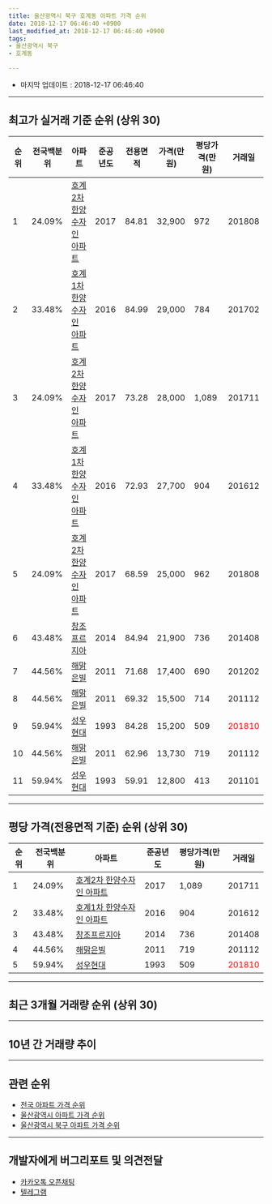 ```yaml
---
title: 울산광역시 북구 호계동 아파트 가격 순위
date: 2018-12-17 06:46:40 +0900
last_modified_at: 2018-12-17 06:46:40 +0900
tags:
- 울산광역시 북구
- 호계동

---
```


* 마지막 업데이트 : 2018-12-17 06:46:40

---

## 최고가 실거래 기준 순위 (상위 30)


|순위|전국백분위|아파트|준공년도|전용면적|가격(만원)|평당가격(만원)|거래일|
|---|---|---|---|---|---|---|---|
|1|24.09%|[호계2차 한양수자인 아파트](https://search.naver.com/search.naver?query=%EC%9A%B8%EC%82%B0%EA%B4%91%EC%97%AD%EC%8B%9C+%EB%B6%81%EA%B5%AC+%ED%98%B8%EA%B3%84%EB%8F%99+%ED%98%B8%EA%B3%842%EC%B0%A8+%ED%95%9C%EC%96%91%EC%88%98%EC%9E%90%EC%9D%B8+%EC%95%84%ED%8C%8C%ED%8A%B8)|2017|84.81|32,900|972|201808|
|2|33.48%|[호계1차 한양수자인 아파트](https://search.naver.com/search.naver?query=%EC%9A%B8%EC%82%B0%EA%B4%91%EC%97%AD%EC%8B%9C+%EB%B6%81%EA%B5%AC+%ED%98%B8%EA%B3%84%EB%8F%99+%ED%98%B8%EA%B3%841%EC%B0%A8+%ED%95%9C%EC%96%91%EC%88%98%EC%9E%90%EC%9D%B8+%EC%95%84%ED%8C%8C%ED%8A%B8)|2016|84.99|29,000|784|201702|
|3|24.09%|[호계2차 한양수자인 아파트](https://search.naver.com/search.naver?query=%EC%9A%B8%EC%82%B0%EA%B4%91%EC%97%AD%EC%8B%9C+%EB%B6%81%EA%B5%AC+%ED%98%B8%EA%B3%84%EB%8F%99+%ED%98%B8%EA%B3%842%EC%B0%A8+%ED%95%9C%EC%96%91%EC%88%98%EC%9E%90%EC%9D%B8+%EC%95%84%ED%8C%8C%ED%8A%B8)|2017|73.28|28,000|1,089|201711|
|4|33.48%|[호계1차 한양수자인 아파트](https://search.naver.com/search.naver?query=%EC%9A%B8%EC%82%B0%EA%B4%91%EC%97%AD%EC%8B%9C+%EB%B6%81%EA%B5%AC+%ED%98%B8%EA%B3%84%EB%8F%99+%ED%98%B8%EA%B3%841%EC%B0%A8+%ED%95%9C%EC%96%91%EC%88%98%EC%9E%90%EC%9D%B8+%EC%95%84%ED%8C%8C%ED%8A%B8)|2016|72.93|27,700|904|201612|
|5|24.09%|[호계2차 한양수자인 아파트](https://search.naver.com/search.naver?query=%EC%9A%B8%EC%82%B0%EA%B4%91%EC%97%AD%EC%8B%9C+%EB%B6%81%EA%B5%AC+%ED%98%B8%EA%B3%84%EB%8F%99+%ED%98%B8%EA%B3%842%EC%B0%A8+%ED%95%9C%EC%96%91%EC%88%98%EC%9E%90%EC%9D%B8+%EC%95%84%ED%8C%8C%ED%8A%B8)|2017|68.59|25,000|962|201808|
|6|43.48%|[창조프르지아](https://search.naver.com/search.naver?query=%EC%9A%B8%EC%82%B0%EA%B4%91%EC%97%AD%EC%8B%9C+%EB%B6%81%EA%B5%AC+%ED%98%B8%EA%B3%84%EB%8F%99+%EC%B0%BD%EC%A1%B0%ED%94%84%EB%A5%B4%EC%A7%80%EC%95%84)|2014|84.94|21,900|736|201408|
|7|44.56%|[해맑은빌](https://search.naver.com/search.naver?query=%EC%9A%B8%EC%82%B0%EA%B4%91%EC%97%AD%EC%8B%9C+%EB%B6%81%EA%B5%AC+%ED%98%B8%EA%B3%84%EB%8F%99+%ED%95%B4%EB%A7%91%EC%9D%80%EB%B9%8C)|2011|71.68|17,400|690|201202|
|8|44.56%|[해맑은빌](https://search.naver.com/search.naver?query=%EC%9A%B8%EC%82%B0%EA%B4%91%EC%97%AD%EC%8B%9C+%EB%B6%81%EA%B5%AC+%ED%98%B8%EA%B3%84%EB%8F%99+%ED%95%B4%EB%A7%91%EC%9D%80%EB%B9%8C)|2011|69.32|15,500|714|201112|
|9|59.94%|[성우현대](https://search.naver.com/search.naver?query=%EC%9A%B8%EC%82%B0%EA%B4%91%EC%97%AD%EC%8B%9C+%EB%B6%81%EA%B5%AC+%ED%98%B8%EA%B3%84%EB%8F%99+%EC%84%B1%EC%9A%B0%ED%98%84%EB%8C%80)|1993|84.28|15,200|509|<span style="color:red">201810</span>|
|10|44.56%|[해맑은빌](https://search.naver.com/search.naver?query=%EC%9A%B8%EC%82%B0%EA%B4%91%EC%97%AD%EC%8B%9C+%EB%B6%81%EA%B5%AC+%ED%98%B8%EA%B3%84%EB%8F%99+%ED%95%B4%EB%A7%91%EC%9D%80%EB%B9%8C)|2011|62.96|13,730|719|201112|
|11|59.94%|[성우현대](https://search.naver.com/search.naver?query=%EC%9A%B8%EC%82%B0%EA%B4%91%EC%97%AD%EC%8B%9C+%EB%B6%81%EA%B5%AC+%ED%98%B8%EA%B3%84%EB%8F%99+%EC%84%B1%EC%9A%B0%ED%98%84%EB%8C%80)|1993|59.91|12,800|413|201101|


---

## 평당 가격(전용면적 기준) 순위 (상위 30)


|순위|전국백분위|아파트|준공년도|평당가격(만원)|거래일|
|---|---|---|---|---|---|
|1|24.09%|[호계2차 한양수자인 아파트](https://search.naver.com/search.naver?query=%EC%9A%B8%EC%82%B0%EA%B4%91%EC%97%AD%EC%8B%9C+%EB%B6%81%EA%B5%AC+%ED%98%B8%EA%B3%84%EB%8F%99+%ED%98%B8%EA%B3%842%EC%B0%A8+%ED%95%9C%EC%96%91%EC%88%98%EC%9E%90%EC%9D%B8+%EC%95%84%ED%8C%8C%ED%8A%B8)|2017|1,089|201711|
|2|33.48%|[호계1차 한양수자인 아파트](https://search.naver.com/search.naver?query=%EC%9A%B8%EC%82%B0%EA%B4%91%EC%97%AD%EC%8B%9C+%EB%B6%81%EA%B5%AC+%ED%98%B8%EA%B3%84%EB%8F%99+%ED%98%B8%EA%B3%841%EC%B0%A8+%ED%95%9C%EC%96%91%EC%88%98%EC%9E%90%EC%9D%B8+%EC%95%84%ED%8C%8C%ED%8A%B8)|2016|904|201612|
|3|43.48%|[창조프르지아](https://search.naver.com/search.naver?query=%EC%9A%B8%EC%82%B0%EA%B4%91%EC%97%AD%EC%8B%9C+%EB%B6%81%EA%B5%AC+%ED%98%B8%EA%B3%84%EB%8F%99+%EC%B0%BD%EC%A1%B0%ED%94%84%EB%A5%B4%EC%A7%80%EC%95%84)|2014|736|201408|
|4|44.56%|[해맑은빌](https://search.naver.com/search.naver?query=%EC%9A%B8%EC%82%B0%EA%B4%91%EC%97%AD%EC%8B%9C+%EB%B6%81%EA%B5%AC+%ED%98%B8%EA%B3%84%EB%8F%99+%ED%95%B4%EB%A7%91%EC%9D%80%EB%B9%8C)|2011|719|201112|
|5|59.94%|[성우현대](https://search.naver.com/search.naver?query=%EC%9A%B8%EC%82%B0%EA%B4%91%EC%97%AD%EC%8B%9C+%EB%B6%81%EA%B5%AC+%ED%98%B8%EA%B3%84%EB%8F%99+%EC%84%B1%EC%9A%B0%ED%98%84%EB%8C%80)|1993|509|<span style="color:red">201810</span>|


---

## 최근 3개월 거래량 순위 (상위 30)


<div style="width:100%;">
    <canvas id="deal_count_ranking" height="250"></canvas>
</div>


<script>
new Chart(document.getElementById("deal_count_ranking"), {
    type: 'horizontalBar',
    data: {
        labels: ['성우현대', '호계1차 한양수자인 아파트', '호계2차 한양수자인 아파트'],
        datasets: [{
            label: '실거래 수',
            data: [2, 2, 2],
            borderColor: "rgba(255, 0, 128, 1)",
            backgroundColor: "rgba(255, 0, 128, 0.5)",
            fill: false,
        }]
    },
    options: {
        responsive: true,
        title: {
            display: true,
            text: '최근 3개월 거래량 순위'
        },
        tooltips: {
            mode: 'index',
            intersect: false,
            callbacks: {
                title: function(tooltipItems, data) {
                    return "실거래 수:";
                },
                label: function(tooltipItem, data) {
                    return data.labels[tooltipItem.index] + ": " + tooltipItem.xLabel;
                }
            }
        },
        hover: {
            mode: 'nearest',
            intersect: true
        },
        scales: {
            xAxes: [{
                display: true,
                scaleLabel: {
                    display: true,
                    labelString: '실거래 수'
                },
                ticks: {
                    suggestedMin: 0,
                }
            }],
            yAxes: [{
                display: true,
                ticks: {
                    autoSkip: false,
                    callback: function(value, index, values) {
                        if (value.length > 15)
                            return value.substr(0, 13) + "...";
                        else
                            return value;
                    }
                },
                scaleLabel: {
                    display: false,
                }
            }]
        }
    }
});

</script>


---

## 10년 간 거래량 추이


<div style="width:100%;">
    <canvas id="deal_progress" height="250"></canvas>
</div>

<script>
new Chart(document.getElementById("deal_progress"), {
    type: 'line',
    data: {
        labels: ['200812','200901','200902','200903','200904','200905','200906','200907','200908','200909','200910','200911','200912','201001','201002','201003','201004','201005','201006','201007','201008','201009','201010','201011','201012','201101','201102','201103','201104','201105','201106','201107','201108','201109','201110','201111','201112','201201','201202','201203','201204','201205','201206','201207','201208','201209','201210','201211','201212','201301','201302','201303','201304','201305','201306','201307','201308','201309','201310','201311','201312','201401','201402','201403','201404','201405','201406','201407','201408','201409','201410','201411','201412','201501','201502','201503','201504','201505','201506','201507','201508','201509','201510','201511','201512','201601','201602','201603','201604','201605','201606','201607','201608','201609','201610','201611','201612','201701','201702','201703','201704','201705','201706','201707','201708','201709','201710','201711','201712','201801','201802','201803','201804','201805','201806','201807','201808','201809','201810','201811','201812'],
        datasets: [{
            label: '실거래 수',
            pointRadius: 1,
            data: [0, 0, 0, 0, 0, 0, 0, 0, 0, 0, 0, 0, 0, 0, 0, 0, 0, 0, 0, 0, 0, 0, 0, 0, 0, 1, 0, 0, 0, 0, 0, 0, 0, 0, 0, 0, 6, 0, 3, 1, 2, 0, 0, 0, 0, 0, 0, 0, 0, 0, 0, 0, 0, 1, 0, 0, 0, 0, 0, 0, 0, 0, 0, 0, 0, 0, 0, 0, 1, 5, 3, 2, 1, 1, 0, 0, 1, 1, 0, 0, 0, 0, 0, 0, 0, 0, 0, 0, 0, 0, 0, 0, 1, 5, 11, 4, 2, 2, 5, 2, 0, 4, 0, 0, 0, 0, 1, 5, 13, 15, 11, 6, 2, 1, 1, 4, 3, 2, 3, 3, 0],
            borderColor: "rgba(255, 201, 14, 1)",
            backgroundColor: "rgba(255, 201, 14, 0.5)",
            fill: true,
        }]
    },
    options: {
        responsive: true,
        title: {
            display: true,
            text: '10년간 거래량 추이'
        },
        tooltips: {
            mode: 'index',
            intersect: false,
        },
        hover: {
            mode: 'nearest',
            intersect: true
        },
        scales: {
            xAxes: [{
                display: true,
                scaleLabel: {
                    display: true,
                    labelString: '년/월'
                }
            }],
            yAxes: [{
                display: true,
                ticks: {
                    suggestedMin: 0,
                },
                scaleLabel: {
                    display: true,
                    labelString: '실거래 수'
                }
            }]
        }
    }
});

</script>


---

## 관련 순위

- [전국 아파트 가격 순위](https://inasie.github.io/apt-ranking/전국)
- [울산광역시 아파트 가격 순위](https://inasie.github.io/apt-ranking/울산광역시)
- [울산광역시 북구 아파트 가격 순위](https://inasie.github.io/apt-ranking/울산광역시-북구)


---

## 개발자에게 버그리포트 및 의견전달

- [카카오톡 오픈채팅](https://open.kakao.com/o/gLJUAP4)
- [텔레그램](https://t.me/inasie)


